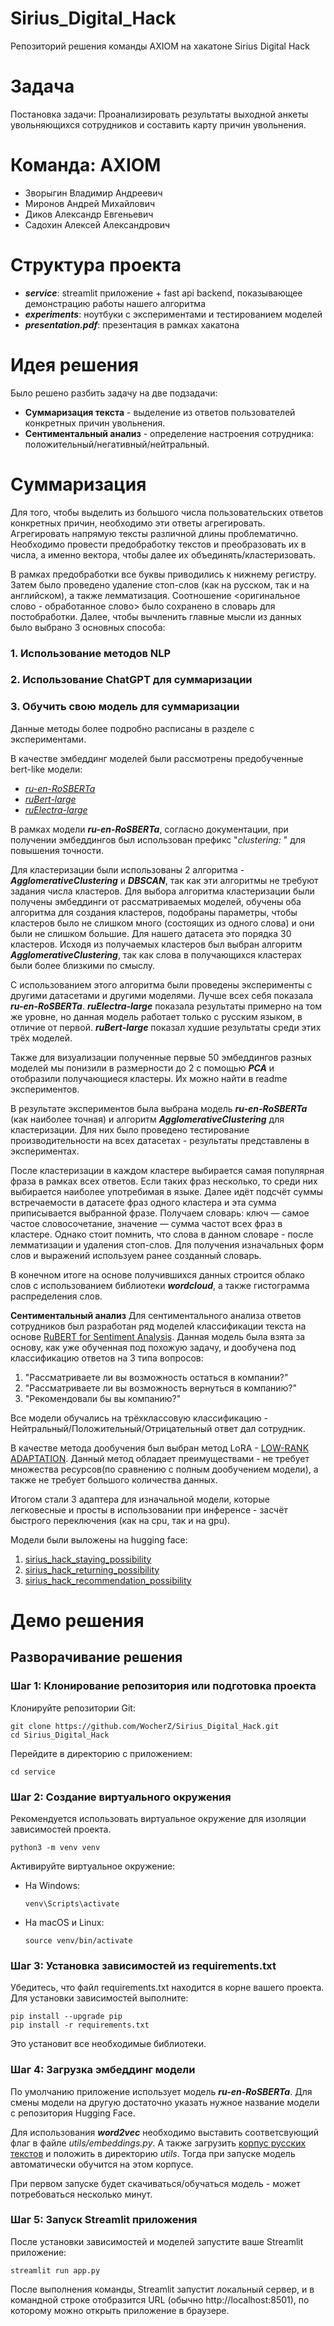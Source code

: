 # Sirius_Digital_Hack
Репозиторий решения команды AXIOM на хакатоне Sirius Digital Hack

# Задача

Постановка задачи: Проанализировать результаты выходной анкеты увольняющихся сотрудников и составить карту причин увольнения.

# Команда: AXIOM
- Зворыгин Владимир Андреевич
- Миронов Андрей Михайлович
- Диков Александр Евгеньевич
- Садохин Алексей Александрович
 
# Структура проекта
- **_service_**: streamlit приложение + fast api backend, показывающее демонстрацию работы нашего алгоритма
- **_experiments_**: ноутбуки с экспериментами и тестированием моделей
- **_presentation.pdf_**: презентация в рамках хакатона

# Идея решения
Было решено разбить задачу на две подзадачи: 
- **Суммаризация текста** - выделение из ответов пользователей конкретных причин увольнения.  
- **Сентиментальный анализ** - определение настроения сотрудника: положительный/негативный/нейтральный.

# Суммаризация  
Для того, чтобы выделить из большого числа пользовательских ответов конкретных причин, необходимо эти ответы агрегировать. Агрегировать напрямую тексты различной длины проблематично. Необходимо провести предобработку текстов и преобразовать их в числа, а именно вектора, чтобы далее их объединять/кластеризовать. 

В рамках предобработки все буквы приводились к нижнему регистру. Затем было проведено удаление стоп-слов (как на русском, так и на английском), а также лемматизация. Соотношение <оригинальное слово - обработанное слово> было сохранено в словарь для постобработки.
Далее, чтобы вычленить главные мысли из данных было выбрано 3 основных способа:  
### 1. Использование методов NLP  
### 2. Использование ChatGPT для суммаризации  
### 3. Обучить свою модель для суммаризации  

Данные методы более подробно расписаны в разделе с экспериментами.  

В качестве эмбеддинг моделей были рассмотрены предобученные bert-like модели: 
- [_ru-en-RoSBERTa_](https://huggingface.co/ai-forever/ru-en-RoSBERTa)
- [_ruBert-large_](https://huggingface.co/ai-forever/ruBert-large)
- [_ruElectra-large_](https://huggingface.co/ai-forever/ruElectra-large)  

В рамках модели **_ru-en-RoSBERTa_**, согласно документации, при получении эмбеддингов был использован префикс "_clustering:_ " для повышения точности. 

Для кластеризации были использованы 2 алгоритма - _**AgglomerativeClustering**_ и _**DBSCAN**_, так как эти алгоритмы не требуют задания числа кластеров. Для выбора алгоритма кластеризации были получены эмбеддинги от рассматриваемых моделей, обучены оба алгоритма для создания кластеров, подобраны параметры, чтобы кластеров было не слишком много (состоящих из одного слова) и они были не слишком большие. Для нашего датасета это порядка 30 кластеров. Исходя из получаемых кластеров был выбран алгоритм **_AgglomerativeClustering_**, так как слова в получающихся кластерах были более близкими по смыслу.  

С использованием этого алгоритма были проведены эксперименты с другими датасетами и другими моделями. Лучше всех себя показала _**ru-en-RoSBERTa**_. _**ruElectra-large**_ показала результаты примерно на том же уровне, но данная модель работает только с русским языком, в отличие от первой. _**ruBert-large**_ показал худшие результаты среди этих трёх моделей. 

Также для визуализации полученные первые 50 эмбеддингов разных моделей мы понизили в размерности до 2 с помощью **_PCA_** и отобразили получающиеся кластеры. Их можно найти в readme экспериментов.   

В результате экспериментов была выбрана модель **_ru-en-RoSBERTa_** (как наиболее точная) и алгоритм **_AgglomerativeClustering_** для кластеризации. Для них было проведено тестирование производительности на всех датасетах - результаты представлены в экспериментах.  

После кластеризации в каждом кластере выбирается самая популярная фраза в рамках всех ответов. Если таких фраз несколько, то среди них выбирается наиболее употребимая в языке. Далее идёт подсчёт суммы встречаемости в датасете фраз одного кластера и эта сумма приписывается выбранной фразе. Получаем словарь: ключ — самое частое словосочетание, значение — сумма частот всех фраз в кластере. 
Однако стоит помнить, что слова в данном словаре - после лемматизации и удаления стоп-слов. Для получения изначальных форм слов и выражений используем ранее созданный словарь.  

В конечном итоге на основе получившихся данных строится облако слов с использованием библиотеки _**wordcloud**_, а также гистограмма распределения слов.

**Сентиментальный анализ**
Для сентиментального анализа ответов сотрудников был разработан ряд моделей классификации текста на основе [RuBERT for Sentiment Analysis](https://huggingface.co/blanchefort/rubert-base-cased-sentiment-rusentiment).
Данная модель была взята за основу, как уже обученная под похожую задачу, и дообучена под классификацию ответов на 3 типа вопросов:

1. "Рассматриваете ли вы возможность остаться в компании?"
2. "Рассматриваете ли вы возможность вернуться в компанию?"
3. "Рекомендовали бы вы компанию?"

Все модели обучались на трёхклассовую классификацию - Нейтральный/Положительный/Отрицательный ответ дал сотрудник.

В качестве метода дообучения был выбран метод LoRA - [LOW-RANK ADAPTATION](https://arxiv.org/pdf/2106.09685). Данный метод обладает преимуществами - не требует множества ресурсов(по сравнению с полным дообучением модели), а также не требует большого количества данных.

Итогом стали 3 адаптера для изначальной модели, которые легковесные и просты в использовании при инференсе - засчёт быстрого переключения (как на cpu, так и на gpu).

Модели были выложены на hugging face:
1. [sirius_hack_staying_possibility](https://huggingface.co/Vzvorygin/sirius_hack_staying_possibility)
2. [sirius_hack_returning_possibility](https://huggingface.co/Vzvorygin/sirius_hack_returning_possibility)
3. [sirius_hack_recommendation_possibility](https://huggingface.co/Vzvorygin/sirius_hack_recommendation_possibility)

# Демо решения

## Разворачивание решения

### **Шаг 1: Клонирование репозитория или подготовка проекта**

Клонируйте репозитории Git:

```commandline
git clone https://github.com/WocherZ/Sirius_Digital_Hack.git
cd Sirius_Digital_Hack
```

Перейдите в директорию с приложением:

```commandline
cd service
```

### **Шаг 2: Создание виртуального окружения**

Рекомендуется использовать виртуальное окружение для изоляции зависимостей проекта.

```commandline
python3 -m venv venv
```

Активируйте виртуальное окружение:

- На Windows:
    ```commandline
    venv\Scripts\activate
    ```

- На macOS и Linux:
    ```commandline
    source venv/bin/activate
    ```

### **Шаг 3: Установка зависимостей из requirements.txt**

Убедитесь, что файл requirements.txt находится в корне вашего проекта. Для установки зависимостей выполните:

```commandline
pip install --upgrade pip
pip install -r requirements.txt
```

Это установит все необходимые библиотеки.

### **Шаг 4: Загрузка эмбеддинг модели**

По умолчанию приложение использует модель **_ru-en-RoSBERTa_**. Для смены модели на другую достаточно указать нужное название модели с репозитория Hugging Face.

Для использования **_word2vec_** необходимо выставить соответсвующий флаг в файле _utils/embeddings.py_. А также загрузить [корпус русских текстов](https://huggingface.co/Word2vec/wikipedia2vec_ruwiki_20180420_300d) и положить в директорию _utils_.
Тогда при запуске модель автоматически обучится на этом корпусе.

При первом запуске будет скачиваться/обучаться модель - может потребоваться несколько минут.

### **Шаг 5: Запуск Streamlit приложения**

После установки зависимостей и моделей запустите ваше Streamlit приложение:

```commandline
streamlit run app.py
```

После выполнения команды, Streamlit запустит локальный сервер, и в командной строке отобразится URL (обычно http://localhost:8501), по которому можно открыть приложение в браузере.
